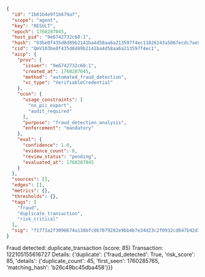 ```json
{
  "id": "1b81b4e9f1b679af",
  "scope": "agent",
  "key": "RESULT",
  "epoch": 1760287045,
  "host_pid": "9e6742732c60:1",
  "hash": "03be0f435d8d89b2141ba4d58aa6a213597f4ec11026143a5867ecdc7ae91bd8",
  "cid": "QmV103be0f435d8d89b2141ba4d58aa6a213597f4ec1",
  "aicp": {
    "prov": {
      "issuer": "9e6742732c60:1",
      "created_at": 1760287045,
      "method": "automated_fraud_detection",
      "vc_type": "VerifiableCredential"
    },
    "ucon": {
      "usage_constraints": [
        "no_pii_export",
        "audit_required"
      ],
      "purpose": "fraud_detection_analysis",
      "enforcement": "mandatory"
    },
    "eval": {
      "confidence": 1.0,
      "evidence_count": 0,
      "review_status": "pending",
      "evaluated_at": 1760287045
    }
  },
  "sources": [],
  "edges": [],
  "metrics": {},
  "thresholds": {},
  "tags": [
    "fraud",
    "duplicate_transaction",
    "risk_critical"
  ],
  "sig": "f1773a2f3090674a138bfc0b7079282e9bb4b7e34d23c2f0932cd647b42d36f6"
}
```

Fraud detected: duplicate_transaction (score: 85)
Transaction: 122105155616727
Details: {'duplicate': {'fraud_detected': True, 'risk_score': 85, 'details': {'duplicate_count': 45, 'first_seen': 1760285765, 'matching_hash': 'b26c49bc45dba458'}}}